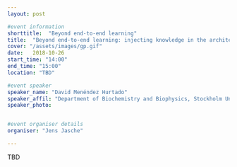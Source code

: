 ```yaml
---
layout: post

#event information
shorttitle:  "Beyond end-to-end learning"
title:  "Beyond end-to-end learning: injecting knowledge in the architecture"
cover: "/assets/images/gp.gif"
date:   2018-10-26
start_time: "14:00"
end_time: "15:00"
location: "TBD"

#event speaker
speaker_name: "David Menéndez Hurtado"
speaker_affil: "Department of Biochemistry and Biophysics, Stockholm University"
speaker_photo: 


#event organiser details
organiser: "Jens Jasche"

---
```

TBD
